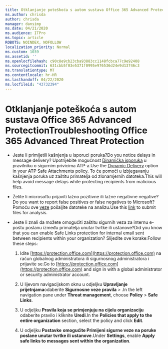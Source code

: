 ```yaml
---
title: Otklanjanje poteškoća s autom sustava Office 365 Advanced Protection
ms.author: chrisda
author: chrisda
manager: dansimp
ms.date: 04/21/2020
ms.audience: ITPro
ms.topic: article
ROBOTS: NOINDEX, NOFOLLOW
localization_priority: Normal
ms.custom: 1039
ms.assetid: ''
ms.openlocfilehash: c90c8e9cb23cba93883cc1148fcbca77c9e92408
ms.sourcegitcommit: 631cbb5f03e5371f0995e976536d24e9d13746c3
ms.translationtype: MT
ms.contentlocale: hr-HR
ms.lasthandoff: 04/22/2020
ms.locfileid: "43732394"
---
```

# <a name="troubleshooting-office-365-advanced-threat-protection"></a><span data-ttu-id="10f77-102">Otklanjanje poteškoća s autom sustava Office 365 Advanced Protection</span><span class="sxs-lookup"><span data-stu-id="10f77-102">Troubleshooting Office 365 Advanced Threat Protection</span></span>

- <span data-ttu-id="10f77-103">Jeste li primijetili kašnjenja u isporuci poruka?</span><span class="sxs-lookup"><span data-stu-id="10f77-103">Do you notice delays in message delivery?</span></span> <span data-ttu-id="10f77-104">Upotrijebite mogućnost [Dinamička isporuka](https://docs.microsoft.com/office365/securitycompliance/dynamic-delivery-and-previewing) u pravilniku o sigurnim privicima ATP-a.</span><span class="sxs-lookup"><span data-stu-id="10f77-104">Use the [Dynamic Delivery](https://docs.microsoft.com/office365/securitycompliance/dynamic-delivery-and-previewing) option in your ATP Safe Attachments policy.</span></span> <span data-ttu-id="10f77-105">To će pomoći u izbjegavanju kašnjenja poruka uz zaštitu primatelja od zlonamjernih datoteka.</span><span class="sxs-lookup"><span data-stu-id="10f77-105">This will help avoid message delays while protecting recipients from malicious files.</span></span>

- <span data-ttu-id="10f77-106">Želite li microsoftu prijaviti lažno pozitivne ili lažne negativne negative?</span><span class="sxs-lookup"><span data-stu-id="10f77-106">Do you want to report false positives or false negatives to Microsoft?</span></span> <span data-ttu-id="10f77-107">Pomoću ove [veze](https://www.microsoft.com/wdsi/filesubmission/) pošaljite datoteke na analizu.</span><span class="sxs-lookup"><span data-stu-id="10f77-107">Use this [link](https://www.microsoft.com/wdsi/filesubmission/) to submit files for analysis.</span></span>

- <span data-ttu-id="10f77-108">Jeste li znali da možete omogućiti zaštitu sigurnih veza za internu e-poštu poslanu između primatelja unutar tvrtke ili ustanove?</span><span class="sxs-lookup"><span data-stu-id="10f77-108">Did you know that you can enable Safe Links protection for internal email sent between recipients within your organization?</span></span> <span data-ttu-id="10f77-109">Slijedite ove korake:</span><span class="sxs-lookup"><span data-stu-id="10f77-109">Follow these steps:</span></span>

  1. <span data-ttu-id="10f77-110">Idite [https://protection.office.com](https://protection.office.com) na račun globalnog administratora ili sigurnosnog administratora i prijavite se.</span><span class="sxs-lookup"><span data-stu-id="10f77-110">Go to [https://protection.office.com](https://protection.office.com) and sign in with a global administrator or security administrator account.</span></span>

  2. <span data-ttu-id="10f77-111">U lijevom navigacijskom oknu u odjeljku **Upravljanje prijetnjama**odaberite **Sigurnosne veze** **pravila** \> .</span><span class="sxs-lookup"><span data-stu-id="10f77-111">In the left navigation pane under **Threat management**, choose **Policy** \> **Safe Links**.</span></span>

  3. <span data-ttu-id="10f77-112">U odjeljku **Pravila koja se primjenjuju na cijelu organizaciju** odaberite pravilo i kliknite **Uredi**.</span><span class="sxs-lookup"><span data-stu-id="10f77-112">In the **Policies that apply to the entire organization** section, select the policy and click **Edit**.</span></span>

  4. <span data-ttu-id="10f77-113">U odjeljku **Postavke** **omogućite Primijeni sigurne veze na poruke poslane unutar tvrtke ili ustanove**.</span><span class="sxs-lookup"><span data-stu-id="10f77-113">Under **Settings**, enable **Apply safe links to messages sent within the organization**.</span></span>
